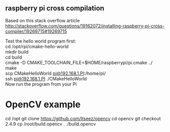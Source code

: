 raspberry pi cross compilation
------------------------------

Based on this stack overflow article  
http://stackoverflow.com/questions/19162072/installing-raspberry-pi-cross-compiler/19269715#19269715  

Test the hello world program first:  
cd /opt/rpi/cmake-hello-world  
mkdir build  
cd build  
cmake -D CMAKE_TOOLCHAIN_FILE=$HOME/raspberrypi/pi.cmake ../  
make  
scp CMakeHelloWorld pi@192.168.1.PI:/home/pi/  
ssh pi@192.168.1.PI ./CMakeHelloWorld  
Now run the program from your PI  


OpenCV example  
==============

  cd /opt
  git clone https://github.com/Itseez/opencv
  cd opencv
  git checkout 2.4.9
  cp /root/build.opencv .
  ./build.opencv

